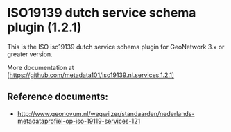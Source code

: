 # ISO19139 dutch service schema plugin (1.2.1)

This is the ISO iso19139 dutch service schema plugin for GeoNetwork 3.x or greater version.

More documentation at [https://github.com/metadata101/iso19139.nl.services.1.2.1]


## Reference documents:

* http://www.geonovum.nl/wegwijzer/standaarden/nederlands-metadataprofiel-op-iso-19119-services-121

